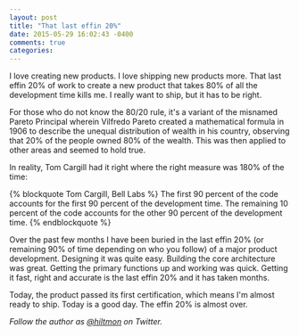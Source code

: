 ```yaml
---
layout: post
title: "That last effin 20%"
date: 2015-05-29 16:02:43 -0400
comments: true
categories: 
---
```


I love creating new products. I love shipping new products more. That last effin 20% of work to create a new product that takes 80% of all the development time kills me. I really want to ship, but it has to be right.

For those who do not know the 80/20 rule, it's a variant of the misnamed Pareto Principal wherein Vilfredo Pareto created a mathematical formula in 1906 to describe the unequal distribution of wealth in his country, observing that 20% of the people owned 80% of the wealth. This was then applied to other areas and seemed to hold true. 

In reality, Tom Cargill had it right where the right measure was 180% of the time:

{% blockquote Tom Cargill, Bell Labs %}
The first 90 percent of the code accounts for the first 90 percent of the development time. The remaining 10 percent of the code accounts for the other 90 percent of the development time.
{% endblockquote %}

Over the past few months I have been buried in the last effin 20% (or remaining 90% of time depending on who you follow) of a major product development. Designing it was quite easy. Building the core architecture was great. Getting the primary functions up and working was quick. Getting it fast, right and accurate is the last effin 20% and it has taken months.

Today, the product passed its first certification, which means I'm almost ready to ship. Today is a good day. The effin 20% is almost over.

*Follow the author as [@hiltmon](https://twitter.com/hiltmon) on Twitter.*
